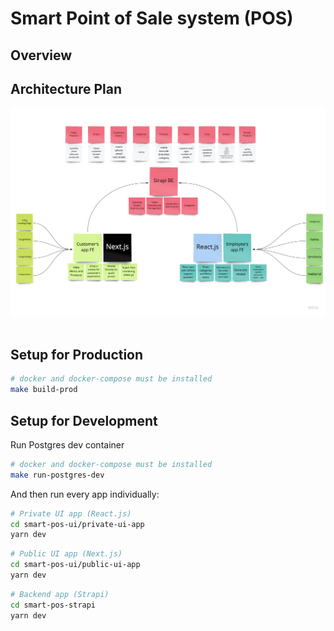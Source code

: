 # Smart Point of Sale system (POS)

## Overview

## Architecture Plan

<img src="./assets/images/Smart POS.jpg" />
<br><br>

## Setup for Production

```bash
# docker and docker-compose must be installed
make build-prod
```

## Setup for Development

Run Postgres dev container

```bash
# docker and docker-compose must be installed
make run-postgres-dev
```

And then run every app individually:

```bash
# Private UI app (React.js)
cd smart-pos-ui/private-ui-app
yarn dev
```

```bash
# Public UI app (Next.js)
cd smart-pos-ui/public-ui-app
yarn dev
```

```bash
# Backend app (Strapi)
cd smart-pos-strapi
yarn dev
```
